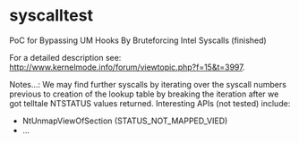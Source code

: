 # syscalltest
PoC for Bypassing UM Hooks By Bruteforcing Intel Syscalls (finished)

For a detailed description see: http://www.kernelmode.info/forum/viewtopic.php?f=15&t=3997.

Notes...:
We may find further syscalls by iterating over the syscall numbers previous to creation of the lookup table by breaking the iteration after we got telltale NTSTATUS values returned. Interesting APIs (not tested) include:
- NtUnmapViewOfSection (STATUS_NOT_MAPPED_VIED)
- ...
